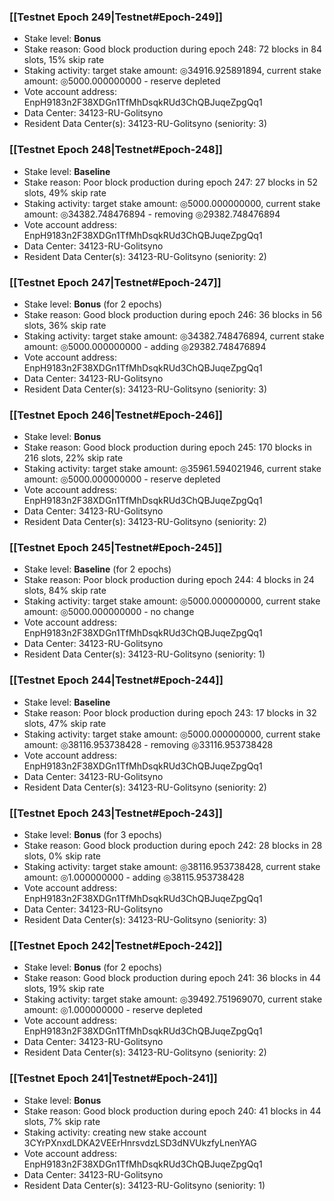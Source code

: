 ### [[Testnet Epoch 249|Testnet#Epoch-249]]
* Stake level: **Bonus**
* Stake reason: Good block production during epoch 248: 72 blocks in 84 slots, 15% skip rate
* Staking activity: target stake amount: ◎34916.925891894, current stake amount: ◎5000.000000000 - reserve depleted
* Vote account address: EnpH9183n2F38XDGn1TfMhDsqkRUd3ChQBJuqeZpgQq1
* Data Center: 34123-RU-Golitsyno
* Resident Data Center(s): 34123-RU-Golitsyno (seniority: 3)
### [[Testnet Epoch 248|Testnet#Epoch-248]]
* Stake level: **Baseline**
* Stake reason: Poor block production during epoch 247: 27 blocks in 52 slots, 49% skip rate
* Staking activity: target stake amount: ◎5000.000000000, current stake amount: ◎34382.748476894 - removing ◎29382.748476894
* Vote account address: EnpH9183n2F38XDGn1TfMhDsqkRUd3ChQBJuqeZpgQq1
* Data Center: 34123-RU-Golitsyno
* Resident Data Center(s): 34123-RU-Golitsyno (seniority: 2)
### [[Testnet Epoch 247|Testnet#Epoch-247]]
* Stake level: **Bonus** (for 2 epochs)
* Stake reason: Good block production during epoch 246: 36 blocks in 56 slots, 36% skip rate
* Staking activity: target stake amount: ◎34382.748476894, current stake amount: ◎5000.000000000 - adding ◎29382.748476894
* Vote account address: EnpH9183n2F38XDGn1TfMhDsqkRUd3ChQBJuqeZpgQq1
* Data Center: 34123-RU-Golitsyno
* Resident Data Center(s): 34123-RU-Golitsyno (seniority: 3)
### [[Testnet Epoch 246|Testnet#Epoch-246]]
* Stake level: **Bonus**
* Stake reason: Good block production during epoch 245: 170 blocks in 216 slots, 22% skip rate
* Staking activity: target stake amount: ◎35961.594021946, current stake amount: ◎5000.000000000 - reserve depleted
* Vote account address: EnpH9183n2F38XDGn1TfMhDsqkRUd3ChQBJuqeZpgQq1
* Data Center: 34123-RU-Golitsyno
* Resident Data Center(s): 34123-RU-Golitsyno (seniority: 2)
### [[Testnet Epoch 245|Testnet#Epoch-245]]
* Stake level: **Baseline** (for 2 epochs)
* Stake reason: Poor block production during epoch 244: 4 blocks in 24 slots, 84% skip rate
* Staking activity: target stake amount: ◎5000.000000000, current stake amount: ◎5000.000000000 - no change
* Vote account address: EnpH9183n2F38XDGn1TfMhDsqkRUd3ChQBJuqeZpgQq1
* Data Center: 34123-RU-Golitsyno
* Resident Data Center(s): 34123-RU-Golitsyno (seniority: 1)
### [[Testnet Epoch 244|Testnet#Epoch-244]]
* Stake level: **Baseline**
* Stake reason: Poor block production during epoch 243: 17 blocks in 32 slots, 47% skip rate
* Staking activity: target stake amount: ◎5000.000000000, current stake amount: ◎38116.953738428 - removing ◎33116.953738428
* Vote account address: EnpH9183n2F38XDGn1TfMhDsqkRUd3ChQBJuqeZpgQq1
* Data Center: 34123-RU-Golitsyno
* Resident Data Center(s): 34123-RU-Golitsyno (seniority: 2)
### [[Testnet Epoch 243|Testnet#Epoch-243]]
* Stake level: **Bonus** (for 3 epochs)
* Stake reason: Good block production during epoch 242: 28 blocks in 28 slots, 0% skip rate
* Staking activity: target stake amount: ◎38116.953738428, current stake amount: ◎1.000000000 - adding ◎38115.953738428
* Vote account address: EnpH9183n2F38XDGn1TfMhDsqkRUd3ChQBJuqeZpgQq1
* Data Center: 34123-RU-Golitsyno
* Resident Data Center(s): 34123-RU-Golitsyno (seniority: 3)
### [[Testnet Epoch 242|Testnet#Epoch-242]]
* Stake level: **Bonus** (for 2 epochs)
* Stake reason: Good block production during epoch 241: 36 blocks in 44 slots, 19% skip rate
* Staking activity: target stake amount: ◎39492.751969070, current stake amount: ◎1.000000000 - reserve depleted
* Vote account address: EnpH9183n2F38XDGn1TfMhDsqkRUd3ChQBJuqeZpgQq1
* Data Center: 34123-RU-Golitsyno
* Resident Data Center(s): 34123-RU-Golitsyno (seniority: 2)
### [[Testnet Epoch 241|Testnet#Epoch-241]]
* Stake level: **Bonus**
* Stake reason: Good block production during epoch 240: 41 blocks in 44 slots, 7% skip rate
* Staking activity: creating new stake account 3CYrPXnxdLDKA2VEErHnrsvdzLSD3dNVUkzfyLnenYAG
* Vote account address: EnpH9183n2F38XDGn1TfMhDsqkRUd3ChQBJuqeZpgQq1
* Data Center: 34123-RU-Golitsyno
* Resident Data Center(s): 34123-RU-Golitsyno (seniority: 1)